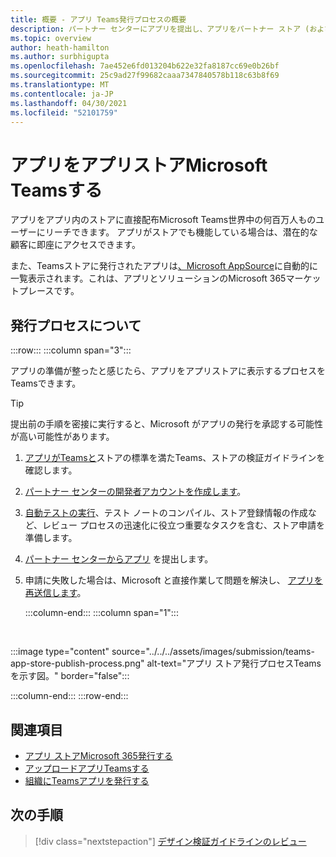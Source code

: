 ```yaml
---
title: 概要 - アプリ Teams発行プロセスの概要
description: パートナー センターにアプリを提出し、アプリをパートナー ストア (および AppSource) に発行Microsoft Teamsについて説明します。
ms.topic: overview
author: heath-hamilton
ms.author: surbhigupta
ms.openlocfilehash: 7ae452e6fd013204b622e32fa8187cc69e0b26bf
ms.sourcegitcommit: 25c9ad27f99682caaa7347840578b118c63b8f69
ms.translationtype: MT
ms.contentlocale: ja-JP
ms.lasthandoff: 04/30/2021
ms.locfileid: "52101759"
---
```

# <a name="publish-your-app-to-the-microsoft-teams-store"></a>アプリをアプリストアMicrosoft Teamsする

アプリをアプリ内のストアに直接配布Microsoft Teams世界中の何百万人ものユーザーにリーチできます。 アプリがストアでも機能している場合は、潜在的な顧客に即座にアクセスできます。

また、Teamsストアに発行されたアプリは[、Microsoft AppSource](https://appsource.microsoft.com)に自動的に一覧表示されます。これは、アプリとソリューションのMicrosoft 365マーケットプレースです。

## <a name="understand-the-publishing-process"></a>発行プロセスについて

:::row:::
   :::column span="3":::

アプリの準備が整ったと感じたら、アプリをアプリストアに表示するプロセスをTeamsできます。

> [!TIP]
> 提出前の手順を密接に実行すると、Microsoft がアプリの発行を承認する可能性が高い可能性があります。

1. [アプリがTeamsと](~/concepts/deploy-and-publish/appsource/prepare/teams-store-validation-guidelines.md)ストアの標準を満たTeams、ストアの検証ガイドラインを確認します。
1. [パートナー センターの開発者アカウントを作成します](~/concepts/deploy-and-publish/appsource/prepare/create-partner-center-dev-account.md)。
1. [自動テストの実行](~/concepts/deploy-and-publish/appsource/prepare/submission-checklist.md)、テスト ノートのコンパイル、ストア登録情報の作成など、レビュー プロセスの迅速化に役立つ重要なタスクを含む、ストア申請を準備します。
1. [パートナー センターからアプリ](https://docs.microsoft.com/office/dev/store/add-in-submission-guide) を提出します。
1. 申請に失敗した場合は、Microsoft と直接作業して問題を解決し、 [アプリを再送信します](~/concepts/deploy-and-publish/appsource/resolve-submission-issues.md)。

   :::column-end:::
   :::column span="1":::

<br>

:::image type="content" source="../../../assets/images/submission/teams-app-store-publish-process.png" alt-text="アプリ ストア発行プロセスTeamsを示す図。" border="false":::

   :::column-end:::
:::row-end:::

## <a name="see-also"></a>関連項目

* [アプリ ストアMicrosoft 365発行する](https://docs.microsoft.com/office/dev/store/)
* [アップロードアプリTeamsする](~/concepts/deploy-and-publish/apps-upload.md)
* [組織にTeamsアプリを発行する](/MicrosoftTeams/tenant-apps-catalog-teams?toc=/microsoftteams/platform/toc.json&bc=/MicrosoftTeams/breadcrumb/toc.json)

## <a name="next-step"></a>次の手順

> [!div class="nextstepaction"]
> [デザイン検証ガイドラインのレビュー](~/concepts/deploy-and-publish/appsource/prepare/teams-store-validation-guidelines.md)
